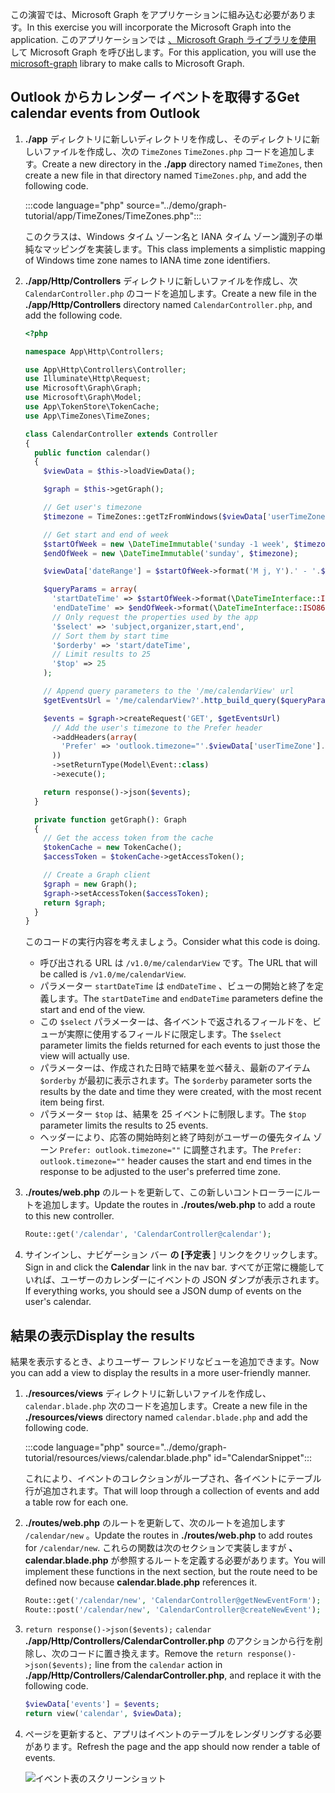 <!-- markdownlint-disable MD002 MD041 -->

<span data-ttu-id="67ef4-101">この演習では、Microsoft Graph をアプリケーションに組み込む必要があります。</span><span class="sxs-lookup"><span data-stu-id="67ef4-101">In this exercise you will incorporate the Microsoft Graph into the application.</span></span> <span data-ttu-id="67ef4-102">このアプリケーションでは [、Microsoft Graph ライブラリを使用](https://github.com/microsoftgraph/msgraph-sdk-php) して Microsoft Graph を呼び出します。</span><span class="sxs-lookup"><span data-stu-id="67ef4-102">For this application, you will use the [microsoft-graph](https://github.com/microsoftgraph/msgraph-sdk-php) library to make calls to Microsoft Graph.</span></span>

## <a name="get-calendar-events-from-outlook"></a><span data-ttu-id="67ef4-103">Outlook からカレンダー イベントを取得する</span><span class="sxs-lookup"><span data-stu-id="67ef4-103">Get calendar events from Outlook</span></span>

1. <span data-ttu-id="67ef4-104">**./app** ディレクトリに新しいディレクトリを作成し、そのディレクトリに新しいファイルを作成し、次の `TimeZones` `TimeZones.php` コードを追加します。</span><span class="sxs-lookup"><span data-stu-id="67ef4-104">Create a new directory in the **./app** directory named `TimeZones`, then create a new file in that directory named `TimeZones.php`, and add the following code.</span></span>

    :::code language="php" source="../demo/graph-tutorial/app/TimeZones/TimeZones.php":::

    <span data-ttu-id="67ef4-105">このクラスは、Windows タイム ゾーン名と IANA タイム ゾーン識別子の単純なマッピングを実装します。</span><span class="sxs-lookup"><span data-stu-id="67ef4-105">This class implements a simplistic mapping of Windows time zone names to IANA time zone identifiers.</span></span>

1. <span data-ttu-id="67ef4-106">**./app/Http/Controllers** ディレクトリに新しいファイルを作成し、次 `CalendarController.php` のコードを追加します。</span><span class="sxs-lookup"><span data-stu-id="67ef4-106">Create a new file in the **./app/Http/Controllers** directory named `CalendarController.php`, and add the following code.</span></span>

    ```php
    <?php

    namespace App\Http\Controllers;

    use App\Http\Controllers\Controller;
    use Illuminate\Http\Request;
    use Microsoft\Graph\Graph;
    use Microsoft\Graph\Model;
    use App\TokenStore\TokenCache;
    use App\TimeZones\TimeZones;

    class CalendarController extends Controller
    {
      public function calendar()
      {
        $viewData = $this->loadViewData();

        $graph = $this->getGraph();

        // Get user's timezone
        $timezone = TimeZones::getTzFromWindows($viewData['userTimeZone']);

        // Get start and end of week
        $startOfWeek = new \DateTimeImmutable('sunday -1 week', $timezone);
        $endOfWeek = new \DateTimeImmutable('sunday', $timezone);

        $viewData['dateRange'] = $startOfWeek->format('M j, Y').' - '.$endOfWeek->format('M j, Y');

        $queryParams = array(
          'startDateTime' => $startOfWeek->format(\DateTimeInterface::ISO8601),
          'endDateTime' => $endOfWeek->format(\DateTimeInterface::ISO8601),
          // Only request the properties used by the app
          '$select' => 'subject,organizer,start,end',
          // Sort them by start time
          '$orderby' => 'start/dateTime',
          // Limit results to 25
          '$top' => 25
        );

        // Append query parameters to the '/me/calendarView' url
        $getEventsUrl = '/me/calendarView?'.http_build_query($queryParams);

        $events = $graph->createRequest('GET', $getEventsUrl)
          // Add the user's timezone to the Prefer header
          ->addHeaders(array(
            'Prefer' => 'outlook.timezone="'.$viewData['userTimeZone'].'"'
          ))
          ->setReturnType(Model\Event::class)
          ->execute();

        return response()->json($events);
      }

      private function getGraph(): Graph
      {
        // Get the access token from the cache
        $tokenCache = new TokenCache();
        $accessToken = $tokenCache->getAccessToken();

        // Create a Graph client
        $graph = new Graph();
        $graph->setAccessToken($accessToken);
        return $graph;
      }
    }
    ```

    <span data-ttu-id="67ef4-107">このコードの実行内容を考えましょう。</span><span class="sxs-lookup"><span data-stu-id="67ef4-107">Consider what this code is doing.</span></span>

    - <span data-ttu-id="67ef4-108">呼び出される URL は `/v1.0/me/calendarView` です。</span><span class="sxs-lookup"><span data-stu-id="67ef4-108">The URL that will be called is `/v1.0/me/calendarView`.</span></span>
    - <span data-ttu-id="67ef4-109">パラメーター `startDateTime` は `endDateTime` 、ビューの開始と終了を定義します。</span><span class="sxs-lookup"><span data-stu-id="67ef4-109">The `startDateTime` and `endDateTime` parameters define the start and end of the view.</span></span>
    - <span data-ttu-id="67ef4-110">この `$select` パラメーターは、各イベントで返されるフィールドを、ビューが実際に使用するフィールドに限定します。</span><span class="sxs-lookup"><span data-stu-id="67ef4-110">The `$select` parameter limits the fields returned for each events to just those the view will actually use.</span></span>
    - <span data-ttu-id="67ef4-111">パラメーターは、作成された日時で結果を並べ替え、最新のアイテム `$orderby` が最初に表示されます。</span><span class="sxs-lookup"><span data-stu-id="67ef4-111">The `$orderby` parameter sorts the results by the date and time they were created, with the most recent item being first.</span></span>
    - <span data-ttu-id="67ef4-112">パラメーター `$top` は、結果を 25 イベントに制限します。</span><span class="sxs-lookup"><span data-stu-id="67ef4-112">The `$top` parameter limits the results to 25 events.</span></span>
    - <span data-ttu-id="67ef4-113">ヘッダーにより、応答の開始時刻と終了時刻がユーザーの優先タイム ゾーン `Prefer: outlook.timezone=""` に調整されます。</span><span class="sxs-lookup"><span data-stu-id="67ef4-113">The `Prefer: outlook.timezone=""` header causes the start and end times in the response to be adjusted to the user's preferred time zone.</span></span>

1. <span data-ttu-id="67ef4-114">**./routes/web.php** のルートを更新して、この新しいコントローラーにルートを追加します。</span><span class="sxs-lookup"><span data-stu-id="67ef4-114">Update the routes in **./routes/web.php** to add a route to this new controller.</span></span>

    ```php
    Route::get('/calendar', 'CalendarController@calendar');
    ```

1. <span data-ttu-id="67ef4-115">サインインし、ナビゲーション バー **の [予定表** ] リンクをクリックします。</span><span class="sxs-lookup"><span data-stu-id="67ef4-115">Sign in and click the **Calendar** link in the nav bar.</span></span> <span data-ttu-id="67ef4-116">すべてが正常に機能していれば、ユーザーのカレンダーにイベントの JSON ダンプが表示されます。</span><span class="sxs-lookup"><span data-stu-id="67ef4-116">If everything works, you should see a JSON dump of events on the user's calendar.</span></span>

## <a name="display-the-results"></a><span data-ttu-id="67ef4-117">結果の表示</span><span class="sxs-lookup"><span data-stu-id="67ef4-117">Display the results</span></span>

<span data-ttu-id="67ef4-118">結果を表示するとき、よりユーザー フレンドリなビューを追加できます。</span><span class="sxs-lookup"><span data-stu-id="67ef4-118">Now you can add a view to display the results in a more user-friendly manner.</span></span>

1. <span data-ttu-id="67ef4-119">**./resources/views** ディレクトリに新しいファイルを作成し、 `calendar.blade.php` 次のコードを追加します。</span><span class="sxs-lookup"><span data-stu-id="67ef4-119">Create a new file in the **./resources/views** directory named `calendar.blade.php` and add the following code.</span></span>

    :::code language="php" source="../demo/graph-tutorial/resources/views/calendar.blade.php" id="CalendarSnippet":::

    <span data-ttu-id="67ef4-120">これにより、イベントのコレクションがループされ、各イベントにテーブル行が追加されます。</span><span class="sxs-lookup"><span data-stu-id="67ef4-120">That will loop through a collection of events and add a table row for each one.</span></span>

1. <span data-ttu-id="67ef4-121">**./routes/web.php** のルートを更新して、次のルートを追加します `/calendar/new` 。</span><span class="sxs-lookup"><span data-stu-id="67ef4-121">Update the routes in **./routes/web.php** to add routes for `/calendar/new`.</span></span> <span data-ttu-id="67ef4-122">これらの関数は次のセクションで実装しますが **、calendar.blade.php** が参照するルートを定義する必要があります。</span><span class="sxs-lookup"><span data-stu-id="67ef4-122">You will implement these functions in the next section, but the route need to be defined now because **calendar.blade.php** references it.</span></span>

    ```php
    Route::get('/calendar/new', 'CalendarController@getNewEventForm');
    Route::post('/calendar/new', 'CalendarController@createNewEvent');
    ```

1. <span data-ttu-id="67ef4-123">`return response()->json($events);` `calendar` **./app/Http/Controllers/CalendarController.php** のアクションから行を削除し、次のコードに置き換えます。</span><span class="sxs-lookup"><span data-stu-id="67ef4-123">Remove the `return response()->json($events);` line from the `calendar` action in **./app/Http/Controllers/CalendarController.php**, and replace it with the following code.</span></span>

    ```php
    $viewData['events'] = $events;
    return view('calendar', $viewData);
    ```

1. <span data-ttu-id="67ef4-124">ページを更新すると、アプリはイベントのテーブルをレンダリングする必要があります。</span><span class="sxs-lookup"><span data-stu-id="67ef4-124">Refresh the page and the app should now render a table of events.</span></span>

    ![イベント表のスクリーンショット](./images/add-msgraph-01.png)
